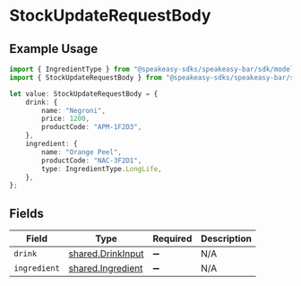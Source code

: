 # StockUpdateRequestBody

## Example Usage

```typescript
import { IngredientType } from "@speakeasy-sdks/speakeasy-bar/sdk/models/shared";
import { StockUpdateRequestBody } from "@speakeasy-sdks/speakeasy-bar/sdk/models/webhooks";

let value: StockUpdateRequestBody = {
    drink: {
        name: "Negroni",
        price: 1200,
        productCode: "APM-1F2D3",
    },
    ingredient: {
        name: "Orange Peel",
        productCode: "NAC-3F2D1",
        type: IngredientType.LongLife,
    },
};
```

## Fields

| Field                                                         | Type                                                          | Required                                                      | Description                                                   |
| ------------------------------------------------------------- | ------------------------------------------------------------- | ------------------------------------------------------------- | ------------------------------------------------------------- |
| `drink`                                                       | [shared.DrinkInput](../../../sdk/models/shared/drinkinput.md) | :heavy_minus_sign:                                            | N/A                                                           |
| `ingredient`                                                  | [shared.Ingredient](../../../sdk/models/shared/ingredient.md) | :heavy_minus_sign:                                            | N/A                                                           |